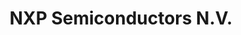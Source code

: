 ---
layout: company
title: NXP Semiconductors N.V.
published: true

company_url: https://www.nxp.com/

logo: /assets/images/company_logo-nxp.png

company_tags:
    main: hire foreigners, B2B, In-house Product
    other: multisite

work:
    - name: Subsedized meals (ticket restaurant)
      value: false
    - name: Contract type(s) 
      value: CDI (Full Time)
    - name: Creche d'entreprise
      value: false
    - name: Remote work (teletravail)
      value: false
    - name: RTT
      value: false
    - name: Eparnage
      value: false

perks: 
    - name: "Employee stock option plan"
      value: false 
    - name: New tech Gear
      value: false
    - name: Free drinks
      value: false
    - name: Renumeration based on experience
      value: false
    - name: Complete health and social insurance
      value: false
    - name: CSE
      value: false
    - name: Public transport reimpursement
      value: false
    - name: Conference events
      value: false
    - name: Annual leave 
      value: false

description: >
    A global semiconductor company that provides High Performance Mixed Signal 
    and Standard Product solutions, leveraging its leading expertise in RF, 
    Analog, Power Management, Interface, Security and Digital Processing.
mission: >
    The R&D site on the Cote d’Azur in Mougins is specialized in secure connectivity solutions that help to advance and automate the world around us.
problem_solving: >
    Developing innovative semiconductor solutions for automotive, industrial & IoT, 
    mobile, and communication infrastructure markets. Focusing on complex autonomy, 
    connectivity, and electrification challenges.
commitment: >
    NXP France has established a network of motivated and engaged internal contributors to ensure unbiased integration and support of people with disabilities or in social distress. NXP builds on a defined code of conduct through a series of events each year that strengthen awareness and keep team members engaged.
    Globally NXP has received several external awards in recognition of our ongoing commitment to the engagement and success of our team members.

employees: 34500

international:
  language_policy_french: not required
  language_policy_english: English proficiency required
  relocation_support: false
  
founded_in: 2006

location: 
    address: NATURAE 80, route des Lucioles 06560 Valbonne
    city: Valbonne

culture: >
    Emphasizes innovation, sustainability, and ethical practices. Focuses on 
    creating breakthrough technologies. Promotes diversity and inclusion in its global workforce.
---